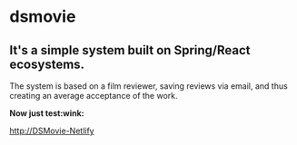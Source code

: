 # dsmovie

<h2>It's a simple system built on Spring/React ecosystems.</h2>

<p>The system is based on a film reviewer, saving reviews via email, and thus creating an average acceptance of the work. </p>
  
  <div>
    <div>
       <b>Now just test:wink:</b>
    </div>
    <a href="https://gttollamovies.netlify.app">
      <p>http://DSMovie-Netlify</p>
    </a>
  </div>
  
</ol>
